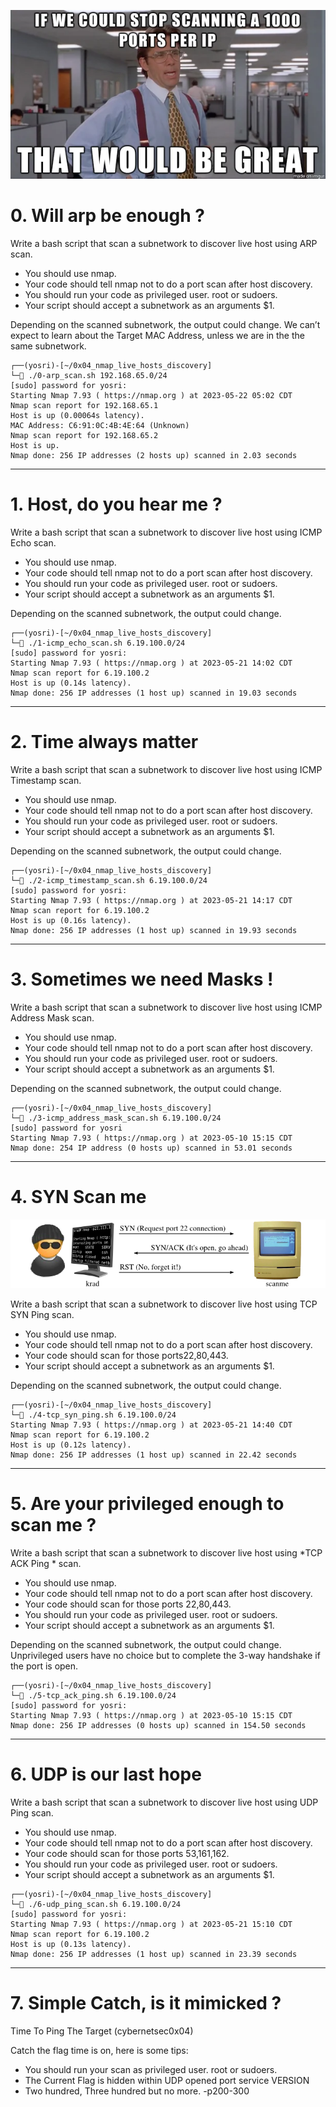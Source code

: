 ![image](images/1.png)

#  0. Will arp be enough ? 

Write a bash script that scan a subnetwork to discover live host using ARP scan.

- You should use nmap.
- Your code should tell nmap not to do a port scan after host discovery.
- You should run your code as privileged user. root or sudoers.
- Your script should accept a subnetwork as an arguments $1.

Depending on the scanned subnetwork, the output could change.
We can’t expect to learn about the Target MAC Address, unless we are in the the same subnetwork.
```
┌──(yosri)-[~/0x04_nmap_live_hosts_discovery]
└─🏴 ./0-arp_scan.sh 192.168.65.0/24
[sudo] password for yosri:
Starting Nmap 7.93 ( https://nmap.org ) at 2023-05-22 05:02 CDT
Nmap scan report for 192.168.65.1
Host is up (0.00064s latency).
MAC Address: C6:91:0C:4B:4E:64 (Unknown)
Nmap scan report for 192.168.65.2
Host is up.
Nmap done: 256 IP addresses (2 hosts up) scanned in 2.03 seconds
```

---

#  1. Host, do you hear me ? 

Write a bash script that scan a subnetwork to discover live host using ICMP Echo scan.

- You should use nmap.
- Your code should tell nmap not to do a port scan after host discovery.
- You should run your code as privileged user. root or sudoers.
- Your script should accept a subnetwork as an arguments $1.

Depending on the scanned subnetwork, the output could change.
```
┌──(yosri)-[~/0x04_nmap_live_hosts_discovery]
└─🏴 ./1-icmp_echo_scan.sh 6.19.100.0/24
[sudo] password for yosri:
Starting Nmap 7.93 ( https://nmap.org ) at 2023-05-21 14:02 CDT
Nmap scan report for 6.19.100.2
Host is up (0.14s latency).
Nmap done: 256 IP addresses (1 host up) scanned in 19.03 seconds
```
---

#  2. Time always matter 

Write a bash script that scan a subnetwork to discover live host using ICMP Timestamp scan.

- You should use nmap.
- Your code should tell nmap not to do a port scan after host discovery.
- You should run your code as privileged user. root or sudoers.
- Your script should accept a subnetwork as an arguments $1.

Depending on the scanned subnetwork, the output could change.
```
┌──(yosri)-[~/0x04_nmap_live_hosts_discovery]
└─🏴 ./2-icmp_timestamp_scan.sh 6.19.100.0/24
[sudo] password for yosri:
Starting Nmap 7.93 ( https://nmap.org ) at 2023-05-21 14:17 CDT
Nmap scan report for 6.19.100.2
Host is up (0.16s latency).
Nmap done: 256 IP addresses (1 host up) scanned in 19.93 seconds
```
---

#  3. Sometimes we need Masks ! 

Write a bash script that scan a subnetwork to discover live host using ICMP Address Mask scan.

- You should use nmap.
- Your code should tell nmap not to do a port scan after host discovery.
- You should run your code as privileged user. root or sudoers.
- Your script should accept a subnetwork as an arguments $1.

Depending on the scanned subnetwork, the output could change.
```
┌──(yosri)-[~/0x04_nmap_live_hosts_discovery]
└─🏴 ./3-icmp_address_mask_scan.sh 6.19.100.0/24
[sudo] password for yosri
Starting Nmap 7.93 ( https://nmap.org ) at 2023-05-10 15:15 CDT
Nmap done: 254 IP address (0 hosts up) scanned in 53.01 seconds
```
---

#  4. SYN Scan me 

![image](images/4.png)

Write a bash script that scan a subnetwork to discover live host using TCP SYN Ping scan.

- You should use nmap.
- Your code should tell nmap not to do a port scan after host discovery.
- Your code should scan for those ports22,80,443.
- Your script should accept a subnetwork as an arguments $1.

Depending on the scanned subnetwork, the output could change.
```
┌──(yosri)-[~/0x04_nmap_live_hosts_discovery]
└─🏴 ./4-tcp_syn_ping.sh 6.19.100.0/24
Starting Nmap 7.93 ( https://nmap.org ) at 2023-05-21 14:40 CDT
Nmap scan report for 6.19.100.2
Host is up (0.12s latency).
Nmap done: 256 IP addresses (1 host up) scanned in 22.42 seconds
```
---

# 5. Are your privileged enough to scan me ? 

Write a bash script that scan a subnetwork to discover live host using *TCP ACK Ping * scan.

- You should use nmap.
- Your code should tell nmap not to do a port scan after host discovery.
- Your code should scan for those ports 22,80,443.
- You should run your code as privileged user. root or sudoers.
- Your script should accept a subnetwork as an arguments $1.

Depending on the scanned subnetwork, the output could change. Unprivileged users have no choice but to complete the 3-way handshake if the port is open.
```
┌──(yosri)-[~/0x04_nmap_live_hosts_discovery]
└─🏴 ./5-tcp_ack_ping.sh 6.19.100.0/24
[sudo] password for yosri:
Starting Nmap 7.93 ( https://nmap.org ) at 2023-05-10 15:15 CDT
Nmap done: 256 IP addresses (0 hosts up) scanned in 154.50 seconds
```
---

#  6. UDP is our last hope 

Write a bash script that scan a subnetwork to discover live host using UDP Ping scan.

- You should use nmap.
- Your code should tell nmap not to do a port scan after host discovery.
- Your code should scan for those ports 53,161,162.
- You should run your code as privileged user. root or sudoers.
- Your script should accept a subnetwork as an arguments $1.

```
┌──(yosri)-[~/0x04_nmap_live_hosts_discovery]
└─🏴 ./6-udp_ping_scan.sh 6.19.100.0/24
[sudo] password for yosri:
Starting Nmap 7.93 ( https://nmap.org ) at 2023-05-21 15:10 CDT
Nmap scan report for 6.19.100.2
Host is up (0.13s latency).
Nmap done: 256 IP addresses (1 host up) scanned in 23.39 seconds
```
---

#  7. Simple Catch, is it mimicked ? 

Time To Ping The Target (cybernetsec0x04)

Catch the flag time is on, here is some tips:

- You should run your scan as privileged user. root or sudoers.
- The Current Flag is hidden within UDP opened port service VERSION
- Two hundred, Three hundred but no more. -p200-300

